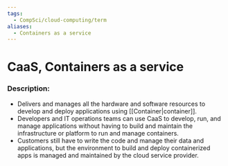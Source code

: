 ```yaml
---
tags:
  - CompSci/cloud-computing/term
aliases:
  - Containers as a service
---
```

# CaaS, Containers as a service
### Description:
- Delivers and manages all the hardware and software resources to develop and deploy applications using [[Container|container]]. 
- Developers and IT operations teams can use CaaS to develop, run, and manage applications without having to build and maintain the infrastructure or platform to run and manage containers. 
- Customers still have to write the code and manage their data and applications, but the environment to build and deploy containerized apps is managed and maintained by the cloud service provider.